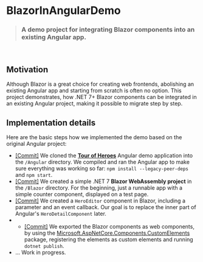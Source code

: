 # BlazorInAngularDemo

> ### A demo project for integrating Blazor components into an existing Angular app.

&nbsp;

## Motivation

Although Blazor is a great choice for creating web frontends, abolishing an existing Angular app and starting from scratch is often no option. This project demonstrates, how .NET 7+ Blazor components can be integrated in an existing Angular project, making it possible to migrate step by step.

## Implementation details

Here are the basic steps how we implemented the demo based on the original Angular project:

* [[Commit]](https://github.com/Xenoage/BlazorInAngularDemo/commit/3ae2ab6ea282bed4a849ec48baeae355b247ba23) We cloned the __[Tour of Heroes](https://angular.io/guide/example-apps-list#tour-of-heroes-completed-application)__ Angular demo application into the `/Angular` directory. We compiled and ran the Angular app to make sure everything was working so far: `npm install --legacy-peer-deps` and `npm start`.
* [[Commit]](https://github.com/Xenoage/BlazorInAngularDemo/commit/be5a677bba37b43dad24e6726cf9be4422b1d447) We created a simple .NET 7 __Blazor WebAssembly project__ in the `/Blazor` directory. For the beginning, just a runnable app with a simple counter component, displayed on a test page.
* [[Commit]](https://github.com/Xenoage/BlazorInAngularDemo/commit/f5faafa8dc6c0315e795950f46f7b29b4458c970) We created a `HeroEditor` component in Blazor, including a parameter and an event callback. Our goal is to replace the inner part of Angular's `HeroDetailComponent` later.
* * [[Commit]](https://github.com/Xenoage/BlazorInAngularDemo/commit/05ff41343843b7807f8f15da4b44f722aac258e4) We exported the Blazor components as web components, by using the [Microsoft.AspNetCore.Components.CustomElements](https://www.nuget.org/packages/microsoft.aspnetcore.components.customelements) package, registering the elements as custom elements and running `dotnet publish`.
* ... Work in progress.